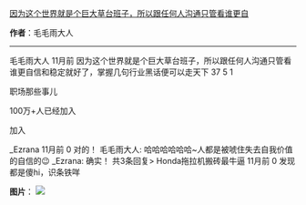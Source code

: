 

[因为这个世界就是个巨大草台班子，所以跟任何人沟通只管看谁更自](https://m.okjike.com/originalPosts/664430bb19d274e2967126b5?s=ewoidSI6ICI1N2Y0ZGFjYWI2YzFlNTEzMDBiMDQyNmQiCn0=)

**作者**：毛毛雨大人

---

毛毛雨大人
11月前
因为这个世界就是个巨大草台班子，所以跟任何人沟通只管看谁更自信和稳定就好了，掌握几句行业黑话便可以走天下
37
5
1

职场那些事儿

100万+人已经加入

加入

_Ezrana
11月前
0
对的！
毛毛雨大人: 哈哈哈哈哈哈~人都是被唬住失去自我价值的自信的😉
_Ezrana: 确实！
共3条回复>
Honda拖拉机搬砖最牛逼
11月前
0
发现都是傻hi，识条铁咩

**图片**：
![](https://cdnv2.ruguoapp.com/FnHr94LiKVgF7wiks5Kk2iiDjtewv3.jpg?imageMogr2/auto-orient/thumbnail/1500x2000%3E/interlace/1)